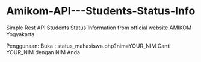# Amikom-API---Students-Status-Info
Simple Rest API Students Status Information from official website AMIKOM Yogyakarta

Penggunaan:
Buka : status_mahasiswa.php?nim=YOUR_NIM
Ganti YOUR_NIM dengan NIM Anda
